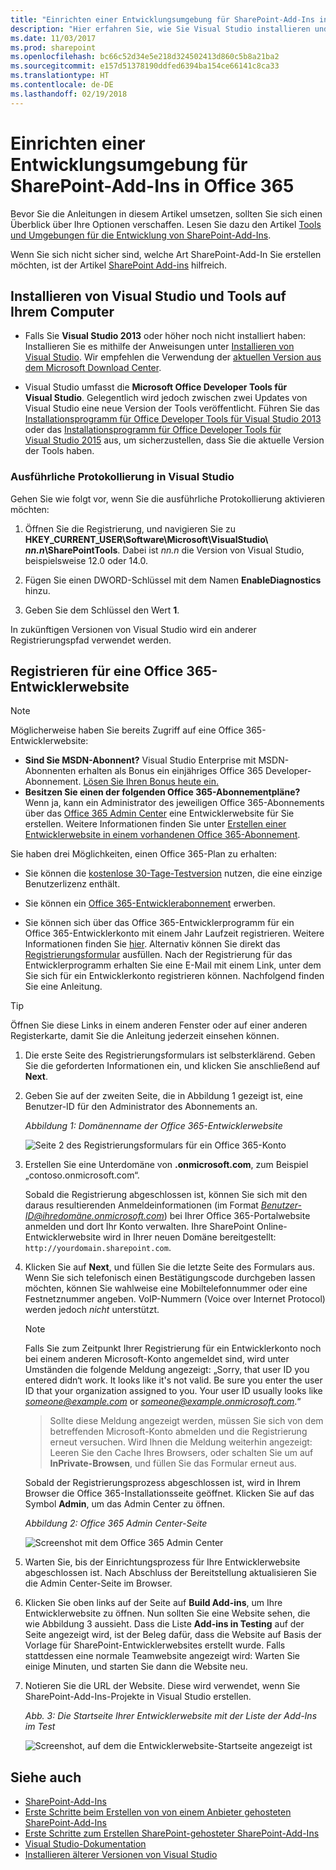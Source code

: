 ```yaml
---
title: "Einrichten einer Entwicklungsumgebung für SharePoint-Add-Ins in Office 365"
description: "Hier erfahren Sie, wie Sie Visual Studio installieren und sich für eine Office 365-Entwicklerwebsite registrieren können."
ms.date: 11/03/2017
ms.prod: sharepoint
ms.openlocfilehash: bc66c52d34e5e218d324502413d860c5b8a21ba2
ms.sourcegitcommit: e157d51378190ddfed6394ba154ce66141c8ca33
ms.translationtype: HT
ms.contentlocale: de-DE
ms.lasthandoff: 02/19/2018
---
```

# <a name="set-up-a-development-environment-for-sharepoint-add-ins-on-office-365"></a>Einrichten einer Entwicklungsumgebung für SharePoint-Add-Ins in Office 365

Bevor Sie die Anleitungen in diesem Artikel umsetzen, sollten Sie sich einen Überblick über Ihre Optionen verschaffen. Lesen Sie dazu den Artikel [Tools und Umgebungen für die Entwicklung von SharePoint-Add-Ins](tools-and-environments-for-developing-sharepoint-add-ins.md). 

Wenn Sie sich nicht sicher sind, welche Art SharePoint-Add-In Sie erstellen möchten, ist der Artikel [SharePoint Add-ins](sharepoint-add-ins.md) hilfreich.
 
<a name="devenv_vs"> </a>
## <a name="install-visual-studio-and-tools-on-your-computer"></a>Installieren von Visual Studio und Tools auf Ihrem Computer

- Falls Sie **Visual Studio 2013** oder höher noch nicht installiert haben: Installieren Sie es mithilfe der Anweisungen unter [Installieren von Visual Studio](https://docs.microsoft.com/de-DE/visualstudio/install/install-visual-studio). Wir empfehlen die Verwendung der [aktuellen Version aus dem Microsoft Download Center](https://www.visualstudio.com/downloads/download-visual-studio-vs).

- Visual Studio umfasst die **Microsoft Office Developer Tools für Visual Studio**. Gelegentlich wird jedoch zwischen zwei Updates von Visual Studio eine neue Version der Tools veröffentlicht. Führen Sie das [Installationsprogramm für Office Developer Tools für Visual Studio 2013](http://aka.ms/OfficeDevToolsForVS2013) oder das [Installationsprogramm für Office Developer Tools für Visual Studio 2015](http://aka.ms/OfficeDevToolsForVS2015) aus, um sicherzustellen, dass Sie die aktuelle Version der Tools haben. 

### <a name="verbose-logging-in-visual-studio"></a>Ausführliche Protokollierung in Visual Studio

Gehen Sie wie folgt vor, wenn Sie die ausführliche Protokollierung aktivieren möchten:

1. Öffnen Sie die Registrierung, und navigieren Sie zu **HKEY_CURRENT_USER\Software\Microsoft\VisualStudio\ _nn.n_\SharePointTools**. Dabei ist _nn.n_ die Version von Visual Studio, beispielsweise 12.0 oder 14.0.

2. Fügen Sie einen DWORD-Schlüssel mit dem Namen **EnableDiagnostics** hinzu.

3. Geben Sie dem Schlüssel den Wert **1**.

In zukünftigen Versionen von Visual Studio wird ein anderer Registrierungspfad verwendet werden.

<a name="o365_signup"> </a>
## <a name="sign-up-for-an-office-365-developer-site"></a>Registrieren für eine Office 365-Entwicklerwebsite

> [!NOTE]
> Möglicherweise haben Sie bereits Zugriff auf eine Office 365-Entwicklerwebsite: 
> - **Sind Sie MSDN-Abonnent?** Visual Studio Enterprise mit MSDN-Abonnenten erhalten als Bonus ein einjähriges Office 365 Developer-Abonnement. [Lösen Sie Ihren Bonus heute ein.](https://msdn.microsoft.com/subscriptions/manage/default.aspx) 
> - **Besitzen Sie einen der folgenden Office 365-Abonnementpläne?** Wenn ja, kann ein Administrator des jeweiligen Office 365-Abonnements über das [Office 365 Admin Center](https://portal.microsoftonline.com/admin/default.aspx) eine Entwicklerwebsite für Sie erstellen. Weitere Informationen finden Sie unter [Erstellen einer Entwicklerwebsite in einem vorhandenen Office 365-Abonnement](create-a-developer-site-on-an-existing-office-365-subscription.md). 
 

Sie haben drei Möglichkeiten, einen Office 365-Plan zu erhalten:

- Sie können die [kostenlose 30-Tage-Testversion](https://portal.microsoftonline.com/Signup/MainSignUp.aspx?OfferId=6881A1CB-F4EB-4db3-9F18-388898DAF510&amp;DL=DEVELOPERPACK) nutzen, die eine einzige Benutzerlizenz enthält.

- Sie können ein [Office 365-Entwicklerabonnement](https://portal.microsoftonline.com/Signup/MainSignUp.aspx?OfferId=C69E7747-2566-4897-8CBA-B998ED3BAB88&amp;DL=DEVELOPERPACK) erwerben. 

- Sie können sich über das Office 365-Entwicklerprogramm für ein Office 365-Entwicklerkonto mit einem Jahr Laufzeit registrieren. Weitere Informationen finden Sie [hier](http://dev.office.com/devprogram). Alternativ können Sie direkt das [Registrierungsformular](https://profile.microsoft.com/RegSysProfileCenter/wizardnp.aspx?wizid=14b845d0-938c-45af-b061-f798fbb4d170) ausfüllen. Nach der Registrierung für das Entwicklerprogramm erhalten Sie eine E-Mail mit einem Link, unter dem Sie sich für ein Entwicklerkonto registrieren können. Nachfolgend finden Sie eine Anleitung.

> [!TIP]
> Öffnen Sie diese Links in einem anderen Fenster oder auf einer anderen Registerkarte, damit Sie die Anleitung jederzeit einsehen können.

1. Die erste Seite des Registrierungsformulars ist selbsterklärend. Geben Sie die geforderten Informationen ein, und klicken Sie anschließend auf **Next**.
    
2. Geben Sie auf der zweiten Seite, die in Abbildung 1 gezeigt ist, eine Benutzer-ID für den Administrator des Abonnements an.
    
   *Abbildung 1: Domänenname der Office 365-Entwicklerwebsite*

   ![Seite 2 des Registrierungsformulars für ein Office 365-Konto](../images/ff384c69-56bf-4ceb-81c3-8b874e2407f0.png) 

3. Erstellen Sie eine Unterdomäne von **.onmicrosoft.com**, zum Beispiel „contoso.onmicrosoft.com“. 
    
    Sobald die Registrierung abgeschlossen ist, können Sie sich mit den daraus resultierenden Anmeldeinformationen (im Format *Benutzer-ID@ihredomäne.onmicrosoft.com*) bei Ihrer Office 365-Portalwebsite anmelden und dort Ihr Konto verwalten. Ihre SharePoint Online-Entwicklerwebsite wird in Ihrer neuen Domäne bereitgestellt: `http://yourdomain.sharepoint.com`.

4. Klicken Sie auf **Next**, und füllen Sie die letzte Seite des Formulars aus. Wenn Sie sich telefonisch einen Bestätigungscode durchgeben lassen möchten, können Sie wahlweise eine Mobiltelefonnummer oder eine Festnetznummer angeben. VoIP-Nummern (Voice over Internet Protocol) werden jedoch *nicht* unterstützt.

   > [!NOTE]
   > Falls Sie zum Zeitpunkt Ihrer Registrierung für ein Entwicklerkonto noch bei einem anderen Microsoft-Konto angemeldet sind, wird unter Umständen die folgende Meldung angezeigt: „Sorry, that user ID you entered didn‘t work. It looks like it's not valid. Be sure you enter the user ID that your organization assigned to you. Your user ID usually looks like *someone@example.com* or *someone@example.onmicrosoft.com*.“ 
   
   > Sollte diese Meldung angezeigt werden, müssen Sie sich von dem betreffenden Microsoft-Konto abmelden und die Registrierung erneut versuchen. Wird Ihnen die Meldung weiterhin angezeigt: Leeren Sie den Cache Ihres Browsers, oder schalten Sie um auf **InPrivate-Browsen**, und füllen Sie das Formular erneut aus.

   Sobald der Registrierungsprozess abgeschlossen ist, wird in Ihrem Browser die Office 365-Installationsseite geöffnet. Klicken Sie auf das Symbol **Admin**, um das Admin Center zu öffnen.

   *Abbildung 2: Office 365 Admin Center-Seite*

   ![Screenshot mit dem Office 365 Admin Center](../images/SP15_Office365AdminInset_border.png)

5. Warten Sie, bis der Einrichtungsprozess für Ihre Entwicklerwebsite abgeschlossen ist. Nach Abschluss der Bereitstellung aktualisieren Sie die Admin Center-Seite im Browser.
    
6. Klicken Sie oben links auf der Seite auf **Build Add-ins**, um Ihre Entwicklerwebsite zu öffnen. Nun sollten Sie eine Website sehen, die wie Abbildung 3 aussieht. Dass die Liste **Add-ins in Testing** auf der Seite angezeigt wird, ist der Beleg dafür, dass die Website auf Basis der Vorlage für SharePoint-Entwicklerwebsites erstellt wurde. Falls stattdessen eine normale Teamwebsite angezeigt wird: Warten Sie einige Minuten, und starten Sie dann die Website neu.
 
7. Notieren Sie die URL der Website. Diese wird verwendet, wenn Sie SharePoint-Add-Ins-Projekte in Visual Studio erstellen.

   *Abb. 3: Die Startseite Ihrer Entwicklerwebsite mit der Liste der Add-Ins im Test*

   ![Screenshot, auf dem die Entwicklerwebsite-Startseite angezeigt ist](../images/SP15_DeveloperSiteHome_border.png)
 

## <a name="see-also"></a>Siehe auch
<a name="SP15SetupSPO365_bk_addlresources"> </a>

- [SharePoint-Add-Ins](sharepoint-add-ins.md)
- [Erste Schritte beim Erstellen von von einem Anbieter gehosteten SharePoint-Add-Ins](get-started-creating-provider-hosted-sharepoint-add-ins.md)
- [Erste Schritte zum Erstellen SharePoint-gehosteter SharePoint-Add-Ins](get-started-creating-sharepoint-hosted-sharepoint-add-ins.md) 
- [Visual Studio-Dokumentation](https://docs.microsoft.com/de-DE/visualstudio/)
- [Installieren älterer Versionen von Visual Studio](https://msdn.microsoft.com/library/da049020-cfda-40d7-8ff4-7492772b620f.aspx)
    
 
